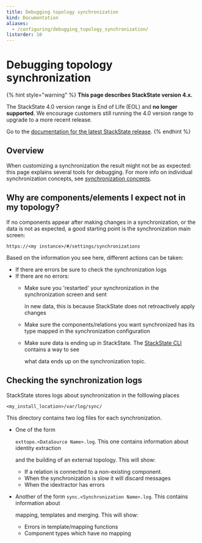 ```yaml
---
title: Debugging topology synchronization
kind: Documentation
aliases:
  - /configuring/debugging_topology_synchronization/
listorder: 10
---
```


# Debugging topology synchronization


{% hint style="warning" %}
**This page describes StackState version 4.x.**

The StackState 4.0 version range is End of Life (EOL) and **no longer supported**. We encourage customers still running the 4.0 version range to upgrade to a more recent release.

Go to the [documentation for the latest StackState release](https://docs.stackstate.com/).
{% endhint %}

## Overview

When customizing a synchronization the result might not be as expected: this page explains several tools for debugging. For more info on individual synchronization concepts, see [synchronization concepts](topology_synchronization.md).

## Why are components/elements I expect not in my topology?

If no components appear after making changes in a synchronization, or the data is not as expected, a good starting point is the synchronization main screen:

`https://<my instance>/#/settings/synchronizations`

Based on the information you see here, different actions can be taken:

* If there are errors be sure to check the synchronization logs
* If there are no errors:
  * Make sure you 'restarted' your synchronization in the synchronization screen and sent

    in new data, this is because StackState does not retroactively apply changes

  * Make sure the components/relations you want synchronized has its type mapped in the synchronization configuration
  * Make sure data is ending up in StackState. The [StackState CLI](../setup/cli.md) contains a way to see

    what data ends up on the synchronization topic.

## Checking the synchronization logs

StackState stores logs about synchronization in the folllowing places

`<my_install_location>/var/log/sync/`

This directory contains two log files for each synchronization.

* One of the form

  `exttopo.<DataSource Name>.log`. This one contains information about identity extraction

  and the building of an external topology. This will show:

  * If a relation is connected to a non-existing component.
  * When the synchronization is slow it will discard messages
  * When the idextractor has errors

* Another of the form `sync.<Synchronization Name>.log`. This contains information about

  mapping, templates and merging. This will show:

  * Errors in template/mapping functions
  * Component types which have no mapping

